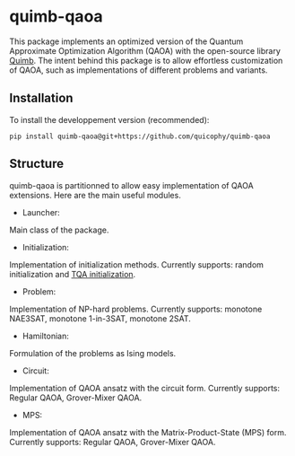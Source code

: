 # quimb-qaoa

This package implements an optimized version of the Quantum Approximate Optimization Algorithm (QAOA) with the open-source library [Quimb](https://github.com/jcmgray/quimb). The intent behind this package is to allow effortless customization of QAOA, such as implementations of different problems and variants.

## Installation

To install the developpement version (recommended):

```
pip install quimb-qaoa@git+https://github.com/quicophy/quimb-qaoa
```

## Structure

quimb-qaoa is partitionned to allow easy implementation of QAOA extensions. Here are the main useful modules.

- Launcher:

Main class of the package.

- Initialization:

Implementation of initialization methods. Currently supports: random initialization and [TQA initialization](https://quantum-journal.org/papers/q-2021-07-01-491).

- Problem:

Implementation of NP-hard problems. Currently supports: monotone NAE3SAT, monotone 1-in-3SAT, monotone 2SAT.

- Hamiltonian:

Formulation of the problems as Ising models.

- Circuit:

Implementation of QAOA ansatz with the circuit form. Currently supports: Regular QAOA, Grover-Mixer QAOA.

- MPS:

Implementation of QAOA ansatz with the Matrix-Product-State (MPS) form. Currently supports: Regular QAOA, Grover-Mixer QAOA.